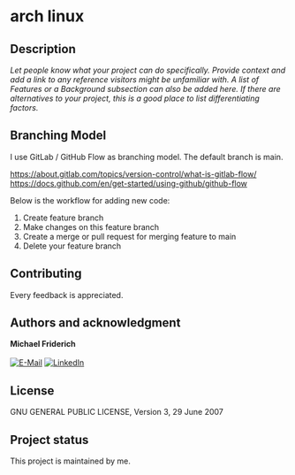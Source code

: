 # arch linux

## Description
*Let people know what your project can do specifically. Provide context and add a link to any reference visitors might be unfamiliar with. A list of Features or a Background subsection can also be added here. If there are alternatives to your project, this is a good place to list differentiating factors.*

## Branching Model
I use GitLab / GitHub Flow as branching model. The default branch is main. 

https://about.gitlab.com/topics/version-control/what-is-gitlab-flow/
https://docs.github.com/en/get-started/using-github/github-flow

Below is the workflow for adding new code:
1. Create feature branch
2. Make changes on this feature branch
3. Create a merge or pull request for merging feature to main
4. Delete your feature branch

## Contributing
Every feedback is appreciated.

## Authors and acknowledgment
**Michael Friderich**<br>
<br>
[![E-Mail](https://img.shields.io/badge/-Mail-090909?style=for-the-badge&logo=protonmail&logoColor=007BB6)][mail]
[![LinkedIn](https://img.shields.io/badge/-LinkedIn-090909?style=for-the-badge&logo=linkedin&logoColor=007BB6)][linkedin]

[mail]: mailto:gitlab@frideri.ch
[linkedin]: https://www.linkedin.com/in/michael-friderich-b699a4140/?locale=en_US

## License
GNU GENERAL PUBLIC LICENSE, Version 3, 29 June 2007

## Project status
This project is maintained by me.

